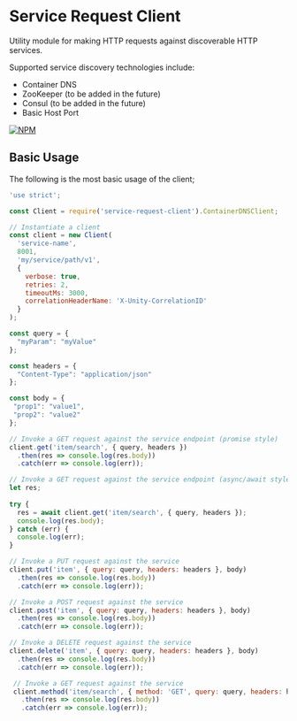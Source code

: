# Service Request Client

Utility module for making HTTP requests against discoverable HTTP services.

Supported service discovery technologies include:

* Container DNS
* ZooKeeper (to be added in the future)
* Consul (to be added in the future)
* Basic Host Port


[![NPM](https://nodei.co/npm/request-service-discovery-v2.png?downloads=true&downloadRank=true&stars=true)](https://nodei.co/npm/request-service-discovery/)


## Basic Usage

The following is the most basic usage of the client;

```javascript
'use strict';

const Client = require('service-request-client').ContainerDNSClient;

// Instantiate a client
const client = new Client(
  'service-name', 
  8001, 
  'my/service/path/v1', 
  { 
    verbose: true, 
    retries: 2,
    timeoutMs: 3000, 
    correlationHeaderName: 'X-Unity-CorrelationID'
  }
);

const query = {
  "myParam": "myValue"  
};

const headers = {
  "Content-Type": "application/json"  
};

const body = {
 "prop1": "value1",
 "prop2": "value2"  
};

// Invoke a GET request against the service endpoint (promise style)
client.get('item/search', { query, headers })
  .then(res => console.log(res.body))
  .catch(err => console.log(err));

// Invoke a GET request against the service endpoint (async/await style)
let res;
  
try {
  res = await client.get('item/search', { query, headers });
  console.log(res.body);
} catch (err) {
  console.log(err);
}

// Invoke a PUT request against the service
client.put('item', { query: query, headers: headers }, body)
  .then(res => console.log(res.body))
  .catch(err => console.log(err));

// Invoke a POST request against the service
client.post('item', { query: query, headers: headers }, body)
  .then(res => console.log(res.body))
  .catch(err => console.log(err));  

// Invoke a DELETE request against the service
client.delete('item', { query: query, headers: headers }, body)
  .then(res => console.log(res.body))
  .catch(err => console.log(err));

 // Invoke a GET request against the service
 client.method('item/search', { method: 'GET', query: query, headers: headers }, body)
   .then(res => console.log(res.body))
   .catch(err => console.log(err));  
````
